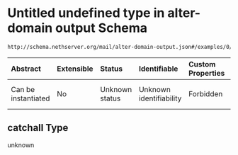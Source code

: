 # Untitled undefined type in alter-domain output Schema

```txt
http://schema.nethserver.org/mail/alter-domain-output.json#/examples/0/catchall
```



| Abstract            | Extensible | Status         | Identifiable            | Custom Properties | Additional Properties | Access Restrictions | Defined In                                                                         |
| :------------------ | :--------- | :------------- | :---------------------- | :---------------- | :-------------------- | :------------------ | :--------------------------------------------------------------------------------- |
| Can be instantiated | No         | Unknown status | Unknown identifiability | Forbidden         | Allowed               | none                | [alter-domain-output.json\*](mail/alter-domain-output.json "open original schema") |

## catchall Type

unknown
